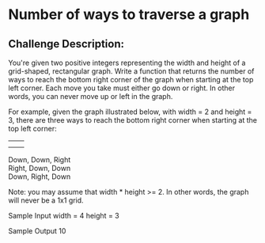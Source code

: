 # Number of ways to traverse a graph


## Challenge Description:

You're given two positive integers representing the width and height of a grid-shaped, rectangular graph. Write a function that returns the number of ways to reach the bottom right corner of the graph when starting at the top left corner. Each move you take must either go down or right. In other words, you can never move up or left in the graph.

For example, given the graph illustrated below, with width = 2 and height = 3, there are three ways to reach the bottom right corner when starting at the top left corner:

|   |   |
| - | - |
|   |   |
|   |   |

Down, Down, Right  
Right, Down, Down  
Down, Right, Down  

Note: you may assume that width * height >= 2. In other words, the graph will never be a 1x1 grid.

Sample Input
width = 4
height = 3

Sample Output 10

